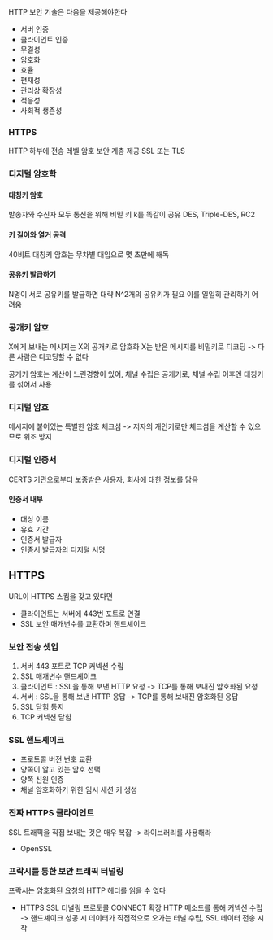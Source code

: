HTTP 보안 기술은 다음을 제공해야한다
- 서버 인증
- 클라이언트 인증
- 무결성
- 암호화
- 효율
- 편재성
- 관리상 확장성
- 적응성
- 사회적 생존성
### HTTPS
HTTP 하부에 전송 레벨 암호 보안 계층 제공
SSL 또는 TLS
### 디지털 암호학
#### 대칭키 암호
발송자와 수신자 모두 통신을 위해 비밀 키 k를 똑같이 공유
DES, Triple-DES, RC2
#### 키 길이와 열거 공격
40비트 대칭키 암호는 무차별 대입으로 몇 초만에 해독
#### 공유키 발급하기
N명이 서로 공유키를 발급하면 대략 N^2개의 공유키가 필요
이를 일일히 관리하기 어려움
### 공개키 암호
X에게 보내는 메시지는 X의 공개키로 암호화
X는 받은 메시지를 비밀키로 디코딩 -> 다른 사람은 디코딩할 수 없다

공개키 암호는 계산이 느린경향이 있어,
채널 수립은 공개키로, 채널 수립 이후엔 대칭키를 섞어서 사용
### 디지털 암호
메시지에 붙어있는 특별한 암호 체크섬
-> 저자의 개인키로만 체크섬을 계산할 수 있으므로 위조 방지
### 디지털 인증서
CERTS 기관으로부터 보증받은 사용자, 회사에 대한 정보를 담음
#### 인증서 내부
- 대상 이름
- 유효 기간
- 인증서 발급자
- 인증서 발급자의 디지털 서명
## HTTPS
URL이 HTTPS 스킴을 갖고 있다면
- 클라이언트는 서버에 443번 포트로 연결
- SSL 보안 매개변수를 교환하며 핸드셰이크
### 보안 전송 셋업
1. 서버 443 포트로 TCP 커넥션 수립
2. SSL 매개변수 핸드셰이크
3. 클라이언트 : SSL을 통해 보낸 HTTP 요청 -> TCP를 통해 보내진 암호화된 요청
4. 서버 : SSL을 통해 보낸 HTTP 응답 -> TCP를 통해 보내진 암호화된 응답
5. SSL 닫힘 통지
6. TCP 커넥션 닫힘
### SSL 핸드셰이크
- 프로토콜 버전 번호 교환
- 양쪽이 알고 있는 암호 선택
- 양쪽 신원 인증
- 채널 암호화하기 위한 임시 세션 키 생성
### 진짜 HTTPS 클라이언트
SSL 트래픽을 직접 보내는 것은 매우 복잡 -> 라이브러리를 사용해라
- OpenSSL
### 프락시를 통한 보안 트래픽 터널링
프락시는 암호화된 요청의 HTTP 헤더를 읽을 수 없다
- HTTPS SSL 터널링 프로토콜
CONNECT 확장 HTTP 메소드를 통해 커넥션 수립
-> 핸드셰이크 성공 시 데이터가 직접적으로 오가는 터널 수립, SSL 데이터 전송 시작
